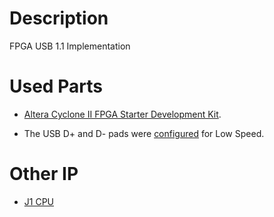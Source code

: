 # Description
FPGA USB 1.1 Implementation

# Used Parts
- [Altera Cyclone II FPGA Starter Development Kit](http://www.terasic.com.tw/cgi-bin/page/archive.pl?Language=English&CategoryNo=53&No=83).

- The USB D+ and D- pads were [configured](https://github.com/pbing/USB/blob/master/doc/USB%20Pad%20Configuration.pdf) for Low Speed.

# Other IP
- [J1 CPU](https://github.com/pbing/J1)
